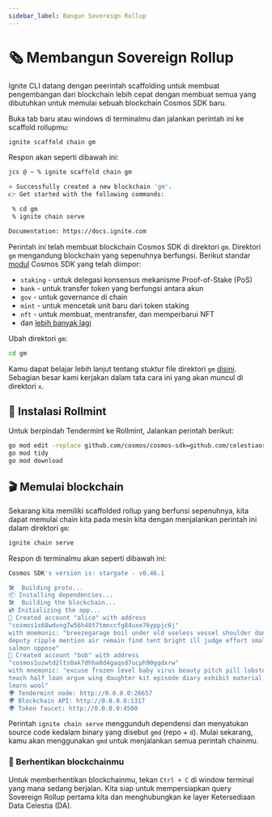 ```yaml
---
sidebar_label: Bangun Sovereign Rollup
---
```


# 🗞 Membangun Sovereign Rollup

Ignite CLI datang dengan peerintah scaffolding untuk membuat pengembangan dari blockchain lebih cepat dengan membuat semua yang dibutuhkan untuk memulai sebuah blockchain Cosmos SDK baru.

Buka tab baru atau windows di terminalmu dan jalankan perintah ini ke scaffold rollupmu:

```bash
ignite scaffold chain gm
```

Respon akan seperti dibawah ini:

```bash
jcs @ ~ % ignite scaffold chain gm

⭐️ Successfully created a new blockchain 'gm'.
👉 Get started with the following commands:

 % cd gm
 % ignite chain serve

Documentation: https://docs.ignite.com
```

Perintah ini telah membuat blockchain Cosmos SDK di direktori `gm`. Direktori `gm` mengandung blockchain yang sepenuhnya berfungsi. Berikut standar [modul](https://docs.cosmos.network/master/modules/) Cosmos SDK yang telah diimpor:

- `staking` - untuk delegasi konsensus mekanisme Proof-of-Stake (PoS)
- `bank` - untuk transfer token yang berfungsi antara akun
- `gov` - untuk governance di chain
- `mint` - untuk mencetak unit baru dari token staking
- `nft` - untuk membuat, mentransfer, dan memperbarui NFT
- dan [lebih banyak lagi](https://docs.cosmos.network/master/architecture/adr-043-nft-module.html)

Ubah direktori `gm`:

```bash
cd gm
```

Kamu dapat belajar lebih lanjut tentang stuktur file direktori `gm` [disini](https://docs.ignite.com/guide/hello#blockchain-directory-structure). Sebagian besar kami kerjakan dalam tata cara ini yang akan muncul di direktori `x`.

## 💎 Instalasi Rollmint

Untuk berpindah Tendermint ke Rollmint, Jalankan perintah berikut:

```bash
go mod edit -replace github.com/cosmos/cosmos-sdk=github.com/celestiaorg/cosmos-sdk-rollmint@v0.46.1-rollmint-v0.4.0
go mod tidy
go mod download
```

## 🎬 Memulai blockchain

Sekarang kita memiliki scaffolded rollup yang berfunsi sepenuhnya, kita dapat memulai chain kita pada mesin kita dengan menjalankan perintah ini dalam direktori `gm`:

```bash
ignite chain serve
```

Respon di terminalmu akan seperti dibawah ini:

```bash
Cosmos SDK's version is: stargate - v0.46.1

🛠️  Building proto...
📦 Installing dependencies...
🛠️  Building the blockchain...
💿 Initializing the app...
🙂 Created account "alice" with address
"cosmos1x68wdvng7w56h48t7tmnccfg84uxe76yppjc6j"
with mnemonic: "breezegarage boil under old useless vessel shoulder donkey
deputy ripple mention air remain find tent bright ill judge effort small lazy
salmon oppose"
🙂 Created account "bob" with address
"cosmos1uzwtd2lts0ak7dhha8d4gaqsd7ucph90gqdxrw"
with mnemonic: "excuse frozen level baby virus beauty pitch pill lobster argue
teach half loan argue wing daughter kit episode diary exhibit material fortune
learn wool"
🌍 Tendermint node: http://0.0.0.0:26657
🌍 Blockchain API: http://0.0.0.0:1317
🌍 Token faucet: http://0.0.0.0:4500
```

Perintah `ignite chain serve` menggunduh dependensi dan menyatukan source code kedalam binary yang disebut `gmd` (repo + `d`). Mulai sekarang, kamu akan menggunakan `gmd` untuk menjalankan semua perintah chainmu.

### 🛑 Berhentikan blockchainmu

Untuk memberhentikan blockchainmu, tekan `Ctrl + C` di window terminal yang mana sedang berjalan. Kita siap untuk mempersiapkan query Sovereign Rollup pertama kita dan menghubungkan ke layer Ketersediaan Data Celestia (DA).
